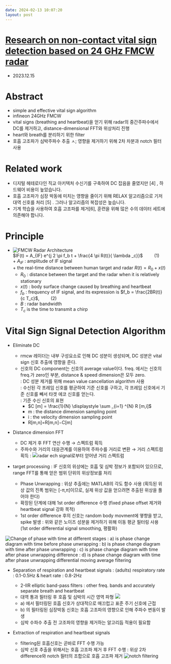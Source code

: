 ```yaml
---
date: 2024-02-13 10:07:20
layout: post
---
```


# [Research on non-contact vital sign detection based on 24 GHz FMCW radar](https://ieeexplore.ieee.org/abstract/document/10277450)
- 2023.12.15

# Abstract

- simple and effective vital sign algorithm
- infineon 24GHz FMCW
- vital signs (breathing and heartbeat)을 얻기 위해 radar의 중간주파수에서 DC를 제거하고, distance-dimensional FFT와 위상처리 진행
- heart와 breath를 분리하기 위한 filter
- 호흡 고조파가 심박주파수 추출 ㅅ; 영향을 제거하기 위해 2차 차분과 notch 필터 사용

# Related work  
- 디지털 헤테로다인 직교 아키텍처 수신기를 구축하여 DC 잡음을 줄였지만 [4] , 하드웨어 비용이 높았습니다. 
- 호흡 고조파가 심장 박동에 미치는 영향을 줄이기 위해 RELAX 알고리즘으로 기저대역 신호를 처리 [5] . 그러나 알고리즘의 복잡성은 높습니다. 
- 기계 학습을 사용하여 호흡 고조파를 제거[6], 훈련을 위해 많은 수의 데이터 세트에 의존해야 합니다.

# Principle
- ![FMCW Radar Architecture](https://ieeexplore.ieee.org/mediastore_new/IEEE/content/media/10275796/10276388/10277450/liu1-p3-liu-small.gif)  
  $IF(t) = A_{IF} e^{j 2 \pi f_b t + \frac{4 \pi R(t)}{ \lambda _c}}$ &emsp;&emsp; $(1)$  
      + $A_{IF}$ : amplitude of IF signal   
      + the real-time distance between human target and radar $R(t) = R_0 + x(t)$  
	+ $R_0$ : distance between the target and the radar when it is relatively stationary  
	+ $x(t)$ : body surface change caused by breathing and heartbeat  
	+ $f_b$ : frequency of IF signal, and its expression is 
             $f_b = \frac{2BR(t)}{c T_c}$, &emsp;&emsp; $(2)$  
	+ $B$ : radar bandwidth  
	+ $T_c$ is the time to transmit a chirp  

# Vital Sign Signal Detection Algorithm
- Eliminate DC
  - rmcw 레이더는 내부 구성요소로 인해 DC 성분이 생성되며, DC 성분은 vital sign 신호 추출에 영향을 준다.
  - 신호의 DC component는 신호의 average value이다. freq. 에서는 신호의 freq.가 zero인 부분, distance & speed dimension은 모두 zero.  
  : DC 성분 제거를 위해 mean value cancellation algorithm 사용  
  : 수신된 각 프레임 신호를 평균하여 기준 신호를 구하고, 각 프레임 신호에서 기준 신호를 빼서 타겟 에코 신호를 얻는다.  
  : 기준 수신 신호의 표현  
	+ $C [m] = \frac{1}{N} \displaystyle \sum _{i=1} ^{N} R [m,i]$
	+ m : the distance dimension sampling point
	+ i : the velocity dimension sampling point
	+ R[m,n]=R[m,n]−C[m]

- Distance dimension FFT
  - DC 제거 후 FFT 연산 수행 → 스펙트럼 획득
  - 주파수와 거리의 대응관계를 이용하여 주파수를 거리로 변환 → 거리 스펙트럼 획득
  : ![radar ech signal로부터 얻어낸 거리 스펙트럼]( https://ieeexplore.ieee.org/mediastore_new/IEEE/content/media/10275796/10276388/10277450/liu2-p3-liu-small.gif)
- target processing
  : IF 신호의 위상에는 호흡 및 심박 정보가 포함되어 있으므로, range FFT를 통해 얻은 범위 단위의 위상정보를 처리
	+ Phase Unwrapping
	  : 위상 추출에는 MATLAB의 각도 함수 사용 
	  (획득된 위상 값의 진폭 범위는 [-π,π]이므로, 실제 위상 값을 얻으려면 추출된 위상을 풀어야 한다)
	+ 확장된 단계에 대해 1st order difference 수행
	  (fixed phase offset 제거와 heartbeat signal 강화 목적)
	+ 1st order difference 후의 신호는 random body movment에 옇향을 받고, spike 발생
	  : 위와 같은 노이즈 성분을 제거하기 위해 이동 평균 필터링 사용
	  (1st order differential signal smoothing, 평활화) 

![Change of phase with time at different stages](https://ieeexplore.ieee.org/mediastore_new/IEEE/content/media/10275796/10276388/10277450/liu3-p3-liu-small.gif)
	: a) is phase change diagram with time before phase unwrapping
	: b) is phase change diagram with time after phase unwrapping
	: c) is phase change diagram with time after phase unwrapping difference
	: d) is phase change diagram with time after phase unwrapping differential moving average filtering

- Separation of respiration and heartbeat signals
  : (adults) respiratory rate : 0.1-0.5Hz & heart rate : 0.8-2Hz
	+ 2-IIR elliptic band-pass filters : other freq. bands and accurately separate breath and heartbeat
	+ 대역 통과 필터링 후 호흡 및 심박의 시간 영역 파형
![](https://ieeexplore.ieee.org/mediastore_new/IEEE/content/media/10275796/10276388/10277450/liu4-p3-liu-small.gif)
     + a) 에서 필터링된 호흡 신호가 상대적으로 매끄럽고 표준 주기 신호에 근접
     + b) 의 필터링된 심장박동 신호는 호흡 고조파의 영향으로 인해 주파수 변동이 발생
     + 심박 수파수 추출 전 고조파의 영향을 제거하는 알고리듬 적용이 필요함

- Extraction of respiration and heartbeat signals
     + filtering된 호흡신호는 곧바로 FFT 수행 가능
     + 심박 신호 추출을 위해서는 호흡 고조파 제거 후 FFT 수행
        : 위상 2차 difference와 notch 필터의 조합으로 호흡 고조파 제거
![notch filtering](https://ieeexplore.ieee.org/mediastore_new/IEEE/content/media/10275796/10276388/10277450/liu5-p3-liu-small.gif)
